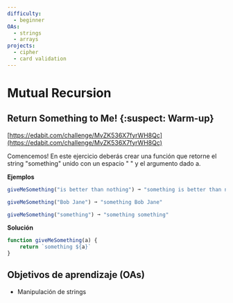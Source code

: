 ```yaml
---
difficulty:
  - beginner
OAs:
  - strings
  - arrays
projects:
  - cipher
  - card validation
---
```


# Mutual Recursion

## Return Something to Me! {:suspect: Warm-up}

[https://edabit.com/challenge/MvZK536X7fyrWH8Qc](https://edabit.com/challenge/MvZK536X7fyrWH8Qc)

Comencemos!
En este ejercicio deberás crear una función que retorne el string "something" unido
con un espacio " " y el argumento dado a.

__Ejemplos__

```js
giveMeSomething("is better than nothing") ➞ "something is better than nothing"

giveMeSomething("Bob Jane") ➞ "something Bob Jane"

giveMeSomething("something") ➞ "something something"
```
__Solución__
```js
function giveMeSomething(a) {
	return `something ${a}`
}
```

## Objetivos de aprendizaje (OAs)

- Manipulación de strings

